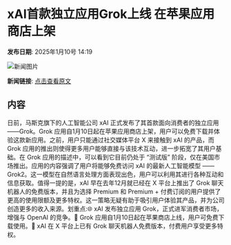 # xAI首款独立应用Grok上线 在苹果应用商店上架

**发布日期**: 2025年1月10号 14:19

![新闻图片](https://upload.chinaz.com/2025/0110/6387211551805029818701455.png)

**新闻链接**: [点击查看原文](https://www.aibase.com/zh/news/14620)

## 内容

日前，马斯克旗下的人工智能公司 xAI 正式发布了其首款面向消费者的独立应用 ——Grok。Grok 应用自1月10日起在苹果应用商店上架，用户可以免费下载并体验这款新应用。之前，用户只能通过社交媒体平台 X 来接触到 xAI 的产品，而 Grok 应用的推出则使得更多用户能够直接与该技术互动，进一步拓宽了其用户基础。在 Grok 应用的描述中，可以看到它目前仍处于 “测试版” 阶段，仅在美国市场推出。应用的内容强调了用户将能够免费访问 xAI 的最新人工智能模型 ——Grok2。这一模型在自然语言处理方面表现出色，用户可以利用其进行各种互动和信息获取。值得一提的是，xAI 早在去年12月就已经在 X 平台上推出了 Grok 聊天机器人的免费版本，并且为选择 Premium 和 Premium + 付费订阅的用户提供了更高的使用限额及更多特权。这一策略无疑有助于吸引用户体验其产品，并为公司创造更多的收入来源。划重点:🌐 xAI 发布独立应用 Grok，正式进军消费者市场，增强与 OpenAI 的竞争。📲 Grok 应用自1月10日起在苹果商店上线，用户可免费下载使用。🚀 xAI 在 X 平台上已有 Grok 聊天机器人免费版本，付费用户享受更多特权。
